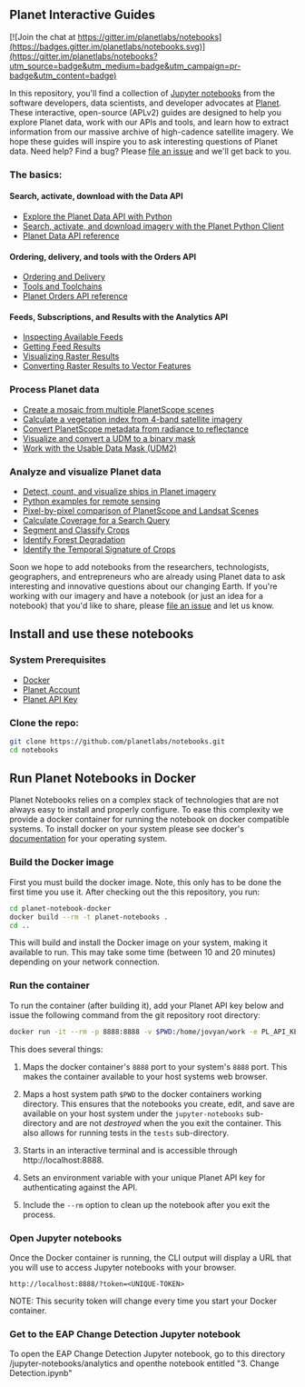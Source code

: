 ## Planet Interactive Guides

[![Join the chat at https://gitter.im/planetlabs/notebooks](https://badges.gitter.im/planetlabs/notebooks.svg)](https://gitter.im/planetlabs/notebooks?utm_source=badge&utm_medium=badge&utm_campaign=pr-badge&utm_content=badge)

In this repository, you'll find a collection of [Jupyter notebooks](http://jupyter-notebook-beginner-guide.readthedocs.io/en/latest/what_is_jupyter.html) from the software developers, data scientists, and developer advocates at [Planet](https://www.planet.com/). These interactive, open-source (APLv2) guides are designed to help you explore Planet data, work with our APIs and tools, and learn how to extract information from our massive archive of high-cadence satellite imagery. We hope these guides will inspire you to ask interesting questions of Planet data. Need help? Find a bug? Please [file an issue](https://github.com/planetlabs/notebooks/issues/new) and we'll get back to you.

### The basics:

#### Search, activate, download with the Data API	
* [Explore the Planet Data API with Python](https://github.com/planetlabs/notebooks/blob/master/jupyter-notebooks/data-api-tutorials/planet_data_api_introduction.ipynb)
* [Search, activate, and download imagery with the Planet Python Client](https://github.com/planetlabs/notebooks/blob/master/jupyter-notebooks/data-api-tutorials/planet_cli_introduction.ipynb)
* [Planet Data API reference](https://docs.planet.com/v1/reference)

#### Ordering, delivery, and tools with the Orders API
* [Ordering and Delivery](https://github.com/planetlabs/notebooks/blob/master/jupyter-notebooks/orders/ordering_and_delivery.ipynb)
* [Tools and Toolchains](https://github.com/planetlabs/notebooks/blob/master/jupyter-notebooks/orders/tools_and_toolchains.ipynb)
* [Planet Orders API reference](https://developers.planet.com/docs/orders/)

#### Feeds, Subscriptions, and Results with the Analytics API
* [Inspecting Available Feeds](https://github.com/planetlabs/notebooks/blob/master/jupyter-notebooks/analytics/01_checking_available_feeds_and_subscriptions.ipynb)
* [Getting Feed Results](https://github.com/planetlabs/notebooks/blob/master/jupyter-notebooks/analytics/02_fetching_feed_results.ipynb)
* [Visualizing Raster Results](https://github.com/planetlabs/notebooks/blob/master/jupyter-notebooks/analytics/03_visualizing_raster_results.ipynb)
* [Converting Raster Results to Vector Features](https://github.com/planetlabs/notebooks/blob/master/jupyter-notebooks/analytics-snippets/README.md)

### Process Planet data
* [Create a mosaic from multiple PlanetScope scenes](https://github.com/planetlabs/notebooks/blob/master/jupyter-notebooks/mosaicing/basic_compositing_demo.ipynb)
* [Calculate a vegetation index from 4-band satellite imagery](https://github.com/planetlabs/notebooks/blob/master/jupyter-notebooks/ndvi/ndvi_planetscope.ipynb)
* [Convert PlanetScope metadata from radiance to reflectance](https://github.com/planetlabs/notebooks/blob/master/jupyter-notebooks/toar/toar_planetscope.ipynb)
* [Visualize and convert a UDM to a binary mask](https://github.com/planetlabs/notebooks/blob/master/jupyter-notebooks/udm/udm.ipynb)
* [Work with the Usable Data Mask (UDM2)](https://github.com/planetlabs/notebooks/blob/master/jupyter-notebooks/udm2)

### Analyze and visualize Planet data
* [Detect, count, and visualize ships in Planet imagery](https://github.com/planetlabs/notebooks/blob/master/jupyter-notebooks/ship-detector/01_ship_detector.ipynb)
* [Python examples for remote sensing](https://github.com/kscottz/PythonFromSpace)
* [Pixel-by-pixel comparison of PlanetScope and Landsat Scenes](https://github.com/planetlabs/notebooks/blob/master/jupyter-notebooks/landsat-ps-comparison/landsat-ps-comparison.ipynb)
* [Calculate Coverage for a Search Query](https://github.com/planetlabs/notebooks/blob/master/jupyter-notebooks/coverage/calculate_coverage.ipynb)
* [Segment and Classify Crops](https://github.com/planetlabs/notebooks/tree/master/jupyter-notebooks/crop-classification)
* [Identify Forest Degradation](https://github.com/planetlabs/notebooks/tree/master/jupyter-notebooks/forest-monitoring)
* [Identify the Temporal Signature of Crops](https://github.com/planetlabs/notebooks/tree/master/jupyter-notebooks/temporal-analysis)

Soon we hope to add notebooks from the researchers, technologists, geographers, and entrepreneurs who are already using Planet data to ask interesting and innovative questions about our changing Earth. If you're working with our imagery and have a notebook (or just an idea for a notebook) that you'd like to share, please [file an issue](https://github.com/planetlabs/notebooks/issues) and let us know.

## Install and use these notebooks

### System Prerequisites
* [Docker](https://store.docker.com/search?type=edition&offering=community)
* [Planet Account](https://www.planet.com/explorer/?signup=1)
* [Planet API Key](https://www.planet.com/account/#/)

### Clone the repo:
```bash
git clone https://github.com/planetlabs/notebooks.git
cd notebooks
```

## Run Planet Notebooks in Docker
Planet Notebooks relies on a complex stack of technologies that are not always easy to install and properly 
configure. To ease this complexity we provide a docker container for running the notebook on docker compatible 
systems. To install docker on your system please see docker's [documentation](https://docs.docker.com/engine/installation/)
for your operating system.

### Build the Docker image
First you must build the docker image. Note, this only has to be done the first time you use it. After checking out the
this repository, you run:
```bash
cd planet-notebook-docker
docker build --rm -t planet-notebooks .
cd ..
```

This will build and install the Docker image on your system, making it available to run. This may take some 
time (between 10 and 20 minutes) depending on your network connection.

### Run the container
To run the container (after building it), add your Planet API key below and issue the following command from the git repository root directory:
```bash
docker run -it --rm -p 8888:8888 -v $PWD:/home/jovyan/work -e PL_API_KEY='[YOUR-API-KEY]' planet-notebooks
```

This does several things:  

1. Maps the docker container's ```8888``` port to your system's ```8888``` port.  This makes the 
container available to your host systems web browser.

1. Maps a host system path ```$PWD``` to the docker containers working  directory.
This ensures that the notebooks you create, edit, and save are available on your host system under the
`jupyter-notebooks` sub-directory and are not *destroyed* when the you exit the container.
This also allows for running tests in the `tests` sub-directory.

1. Starts in an interactive terminal and is accessible through http://localhost:8888.

1. Sets an environment variable with your unique Planet API key for authenticating against the API.

1. Include the ```--rm``` option to clean up the notebook after you exit the process.

### Open Jupyter notebooks
Once the Docker container is running, the CLI output will display a URL that you will use to access Jupyter notebooks
with your browser.
```
http://localhost:8888/?token=<UNIQUE-TOKEN>
```

NOTE: This security token will change every time you start your Docker container.

### Get to the EAP Change Detection Jupyter notebook

To open the EAP Change Detection Jupyter notebook, go to this directory /jupyter-notebooks/analytics and openthe notebook entitled "3. Change Detection.ipynb"

